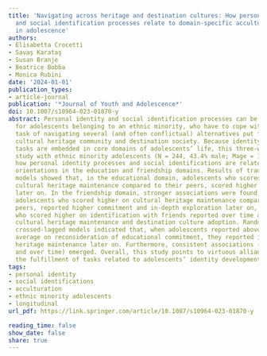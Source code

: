 ```yaml
---
title: 'Navigating across heritage and destination cultures: How personal identity
  and social identification processes relate to domain-specific acculturation orientations
  in adolescence'
authors:
- Elisabetta Crocetti
- Savaş Karataş
- Susan Branje
- Beatrice Bobba
- Monica Rubini
date: '2024-01-01'
publication_types:
- article-journal
publication: '*Journal of Youth and Adolescence*'
doi: 10.1007/s10964-023-01870-y
abstract: Personal identity and social identification processes can be challenging
  for adolescents belonging to an ethnic minority, who have to cope with the acculturation
  task of navigating several (and often conflictual) alternatives put forth by their
  cultural heritage community and destination society. Because identity and acculturation
  tasks are embedded in core domains of adolescents’ life, this three-wave longitudinal
  study with ethnic minority adolescents (N = 244, 43.4% male; Mage = 14.9) examined
  how personal identity processes and social identifications are related to acculturation
  orientations in the education and friendship domains. Results of traditional cross-lagged
  models showed that, in the educational domain, adolescents who scored higher on
  cultural heritage maintenance compared to their peers, scored higher on commitment
  later on. In the friendship domain, stronger associations were found, such that
  adolescents who scored higher on cultural heritage maintenance compared to their
  peers, reported higher commitment and in-depth exploration later on, while those
  who scored higher on identification with friends reported over time also higher
  cultural heritage maintenance and destination culture adoption. Random-intercept
  crossed-lagged models indicated that, when adolescents reported above their own
  average on reconsideration of educational commitment, they reported increased cultural
  heritage maintenance later on. Furthermore, consistent associations (at baseline
  and over time) emerged. Overall, this study points to virtuous alliances between
  the fulfillment of tasks related to adolescents’ identity development and acculturation.
tags:
- personal identity
- social identifications
- acculturation
- ethnic minority adolescents
- longitudinal
url_pdf: https://link.springer.com/article/10.1007/s10964-023-01870-y

reading_time: false
show_date: false
share: true
---
```

